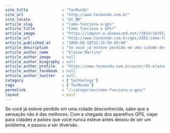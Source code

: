 ```yaml
---
site_title               : "TecMundo"
site_url                 : "http://www.tecmundo.com.br"
site_locale              : "pt_BR"
article_slug             : "como-funciona-o-gps"
article_title            : "Como funciona o GPS?"
article_image            : "https://imgnzn-a.akamaized.net//2014/10/02/02173610205825-t1200x480.jpg"
article_url              : "http://www.tecmundo.com.br/gps/2562-como-funciona-o-gps-.htm"
article_published_at     : "2009-08-10T22:25:50-03:00"
article_description      : "Se você já esteve perdido em uma cidade desconhecida, sabe que a sensação não é das melhores. Com a chegada dos aparelhos GPS, viajar para cidades e países que você nunca esteve antes deixou de ser um problema, e passou a ser diversão."
article_author_name      : "Elaine Martins"
article_author_image     : null
article_author_biography : null
article_author_profile   : "https://www.tecmundo.com.br/autor/55-elaine-martins/"
article_author_facebook  : null
article_author_twitter   : null
category                 : ['technology']
tags                     : ['TecMundo']
permalink                : "/:categories/como-funciona-o-gps/"
layout                   : post
---
```


Se você já esteve perdido em uma cidade desconhecida, sabe que a sensação não é das melhores. Com a chegada dos aparelhos GPS, viajar para cidades e países que você nunca esteve antes deixou de ser um problema, e passou a ser diversão.
